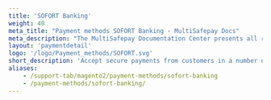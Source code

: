 ```yaml
---
title: 'SOFORT Banking'
weight: 40
meta_title: "Payment methods SOFORT Banking - MultiSafepay Docs"
meta_description: "The MultiSafepay Documentation Center presents all relevant information about our Plugins and API. You can also find support pages for payment methods, tools and general questions as well as the contact details of our Support and Integration Teams."
layout: 'paymentdetail'
logo: '/logo/Payment_methods/SOFORT.svg' 
short_description: 'Accept secure payments from customers in a number of European countries.'
aliases:
    - /support-tab/magento2/payment-methods/sofort-banking
    - /payment-methods/sofort-banking/
---
```

